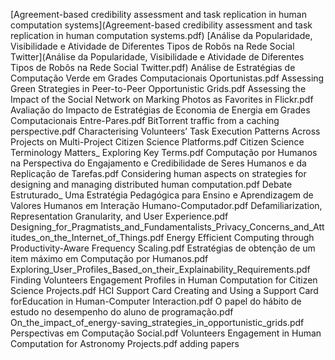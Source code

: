 [Agreement-based credibility assessment and task replication in human computation systems](Agreement-based credibility assessment and task replication in human computation systems.pdf)
[Análise da Popularidade, Visibilidade e Atividade de Diferentes Tipos de Robôs na Rede Social Twitter](Análise da Popularidade, Visibilidade e Atividade de Diferentes Tipos de Robôs na Rede Social Twitter.pdf)
Análise de Estratégias de Computação Verde em Grades Computacionais Oportunistas.pdf
Assessing Green Strategies in Peer-to-Peer Opportunistic Grids.pdf
Assessing the Impact of the Social Network on Marking Photos as Favorites in Flickr.pdf
Avaliação do Impacto de Estratégias de Economia de Energia em Grades Computacionais Entre-Pares.pdf
BitTorrent traffic from a caching perspective.pdf
Characterising Volunteers’ Task Execution Patterns Across Projects on Multi-Project Citizen Science Platforms.pdf
Citizen Science Terminology Matters_ Exploring Key Terms.pdf
Computação por Humanos na Perspectiva do Engajamento e Credibilidade de Seres Humanos e da Replicação de Tarefas.pdf
Considering human aspects on strategies for designing and managing distributed human computation.pdf
Debate Estruturado_ Uma Estratégia Pedagógica para Ensino e Aprendizagem de Valores Humanos em Interação Humano-Computador.pdf
Defamiliarization, Representation Granularity, and User Experience.pdf
Designing_for_Pragmatists_and_Fundamentalists_Privacy_Concerns_and_Attitudes_on_the_Internet_of_Things.pdf
Energy Efficient Computing through Productivity-Aware Frequency Scaling.pdf
Estratégias de obtenção de um item máximo em Computação por Humanos.pdf
Exploring_User_Profiles_Based_on_their_Explainability_Requirements.pdf
Finding Volunteers Engagement Profiles in Human Computation for Citizen Science Projects.pdf
HCI Support Card Creating and Using a Support Card forEducation in Human-Computer Interaction.pdf
O papel do hábito de estudo no desempenho do aluno de programação.pdf
On_the_impact_of_energy-saving_strategies_in_opportunistic_grids.pdf
Perspectivas em Computação Social.pdf
Volunteers Engagement in Human Computation for Astronomy Projects.pdf
adding papers